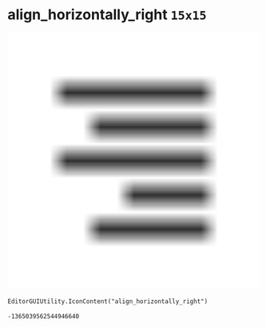 # align_horizontally_right `15x15`
<img src="/img/align_horizontally_right.png" width=512 height=512>

``` CSharp
EditorGUIUtility.IconContent("align_horizontally_right")
```
```
-1365039562544946640
```

